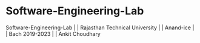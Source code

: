 # Software-Engineering-Lab
Software-Engineering-Lab | | Rajasthan Technical University  | | Anand-ice | | Bach 2019-2023 | | Ankit Choudhary 
